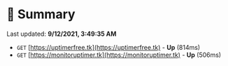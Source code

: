 # 📖 Summary
Last updated: **9/12/2021, 3:49:35 AM**

- `GET` [https://uptimerfree.tk](https://uptimerfree.tk) - **Up** (814ms)
- `GET` [https://monitoruptimer.tk](https://monitoruptimer.tk) - **Up** (506ms)
